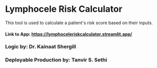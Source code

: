 # Lymphocele Risk Calculator

This tool is used to calculate a patient's risk score based on their inputs.

#### Link to App: https://lymphoceleriskcalculator.streamlit.app/

### Logic by: Dr. Kainaat Shergill
### Deployable Production by: Tanvir S. Sethi

